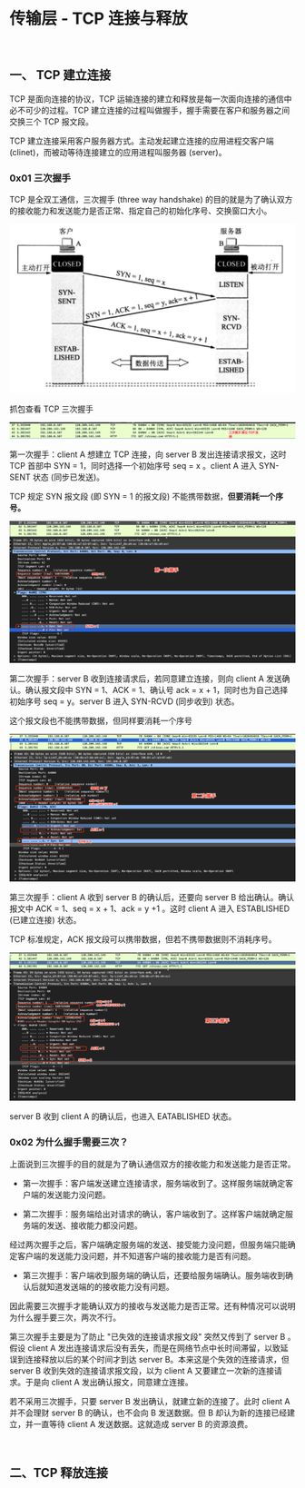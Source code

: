 
# 传输层 - TCP 连接与释放


<br>

## 一、 TCP 建立连接

TCP 是面向连接的协议，TCP 运输连接的建立和释放是每一次面向连接的通信中必不可少的过程。TCP 建立连接的过程叫做握手，握手需要在客户和服务器之间交换三个 TCP 报文段。

TCP 建立连接采用客户服务器方式。主动发起建立连接的应用进程交客户端 (clinet)，而被动等待连接建立的应用进程叫服务器 (server)。

### 0x01 三次握手

TCP 是全双工通信，三次握手 (three way handshake) 的目的就是为了确认双方的接收能力和发送能力是否正常、指定自己的初始化序号、交换窗口大小。

![](../Images/Network/TCPHandshake/TCPHandshake_images01.png)

抓包查看 TCP 三次握手

![](../Images/Network/TCPHandshake/TCPHandshake_images02.png)

第一次握手：client A 想建立 TCP 连接，向 server B 发出连接请求报文，这时 TCP 首部中 SYN = 1，同时选择一个初始序号 seq = x 。client A 进入 SYN-SENT 状态 (同步已发送)。

TCP 规定 SYN 报文段 (即 SYN = 1 的报文段) 不能携带数据，**但要消耗一个序号。**

![](../Images/Network/TCPHandshake/TCPHandshake_images03.png)


第二次握手：server B 收到连接请求后，若同意建立连接，则向 client A 发送确认。确认报文段中 SYN = 1、ACK = 1、确认号 ack = x + 1，同时也为自己选择初始序号 seq = y。server B 进入 SYN-RCVD (同步收到) 状态。

这个报文段也不能携带数据，但同样要消耗一个序号

![](../Images/Network/TCPHandshake/TCPHandshake_images04.png)

第三次握手：client A 收到 server B 的确认后，还要向 server B 给出确认。确认报文中 ACK = 1、seq = x + 1、ack = y +1 。这时 client A 进入 ESTABLISHED (已建立连接) 状态。

TCP 标准规定，ACK 报文段可以携带数据，但若不携带数据则不消耗序号。

![](../Images/Network/TCPHandshake/TCPHandshake_images05.png)

server B 收到 client A 的确认后，也进入 EATABLISHED 状态。

### 0x02 为什么握手需要三次？

上面说到三次握手的目的就是为了确认通信双方的接收能力和发送能力是否正常。

- 第一次握手：客户端发送建立连接请求，服务端收到了。这样服务端就确定客户端的发送能力没问题。

- 第二次握手：服务端给出对请求的确认，客户端收到了。这样客户端就确定服务端的发送、接收能力都没问题。

经过两次握手之后，客户端确定服务端的发送、接受能力没问题，但服务端只能确定客户端的发送能力没问题，并不知道客户端的接收能力是否有问题。

- 第三次握手：客户端收到服务端的确认后，还要给服务端确认。服务端收到确认后就知道发送端的的接收能力没有问题。

因此需要三次握手才能确认双方的接收与发送能力是否正常。还有种情况可以说明为什么握手要三次，两次不行。

第三次握手主要是为了防止 "已失效的连接请求报文段" 突然又传到了 server  B 。假设 client A 发出连接请求后没有丢失，而是在网络节点中长时间滞留，以致延误到连接释放以后的某个时间才到达 server B。本来这是个失效的连接请求，但 server B 收到失效的连接请求报文段，以为 client A 又要建立一次新的连接请求。于是向 client A 发出确认报文，同意建立连接。

若不采用三次握手，只要 server B 发出确认，就建立新的连接了。此时 client A 并不会理财 server B 的确认，也不会向 B 发送数据。但 B 却认为新的连接已经建立，并一直等待 client A 发送数据。这就造成 server B 的资源浪费。


<br>

## 二、TCP 释放连接




<br>



<br>



<br>



<br>


<br>